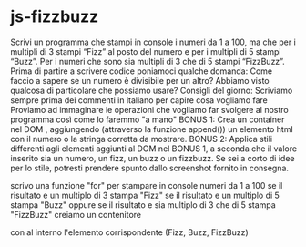 # js-fizzbuzz
Scrivi un programma che stampi in console i numeri da 1 a 100,
ma che per i multipli di 3 stampi “Fizz” al posto del numero e
per i multipli di 5 stampi “Buzz”.
Per i numeri che sono sia multipli di 3 che di 5 stampi “FizzBuzz”.
Prima di partire a scrivere codice poniamoci qualche domanda:
Come faccio a sapere se un numero è divisibile per un altro? Abbiamo visto qualcosa di particolare che possiamo usare?
Consigli del giorno:
Scriviamo sempre prima dei commenti in italiano per capire cosa vogliamo fare
Proviamo ad immaginare le operazioni che vogliamo far svolgere al nostro programma così come lo faremmo "a mano"
BONUS 1:
Crea un container nel DOM , aggiungendo (attraverso la funzione append()) un elemento html con il numero o la stringa corretta da mostrare.
BONUS 2:
Applica stili differenti agli elementi aggiunti al DOM nel BONUS 1, a seconda che il valore inserito sia un numero, un fizz, un buzz o un fizzbuzz. Se sei a corto di idee per lo stile, potresti prendere spunto dallo screenshot fornito in consegna.


<!-- analisi logica work-flow -->

scrivo una funzione "for" per stampare in console numeri da 1 a 100
    se il risultato e un multiplo di 3 stampa "Fizz"
    se il risultato e un multiplo di 5 stampa "Buzz"
     oppure se il risultato e sia multiplo di 3 che di 5 stampa "FizzBuzz"
     creiamo un contenitore <div></div> con al interno l'elemento corrispondente (Fizz, Buzz, FizzBuzz)